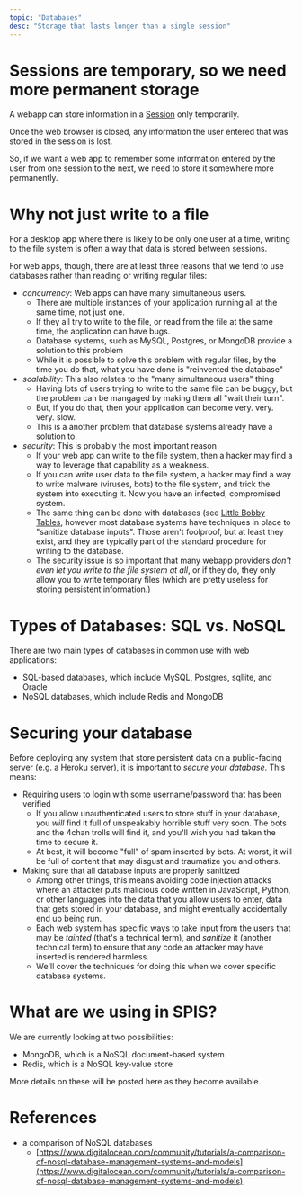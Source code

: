 ```yaml
---
topic: "Databases"
desc: "Storage that lasts longer than a single session"
---
```


# Sessions are temporary, so we need more permanent storage

A webapp can store information in a [Session](webapps/webapps-intro-part-5/) only temporarily.

Once the web browser is closed, any information the user entered that was stored in the session is lost.

So, if we want a web app to remember some information entered by the user from one session to the next, 
we need to store it somewhere more permanently.

# Why not just write to a file

For a desktop app where there is likely to be only one user at a time, writing to the file system is often a
way that data is stored between sessions.

For web apps, though, there are at least three reasons that we tend to use databases rather than 
reading or writing regular files:

* *concurrency*: Web apps can have many simultaneous users.  
    * There are multiple instances of your application running all at the same time, not just one.    
    * If they all try to write to the file, or read from the file at the same time, the application can have bugs.
    * Database systems, such as MySQL, Postgres, or MongoDB provide a solution to this problem
    * While it is possible to solve this problem with regular files, by the time you do that, what you have done is "reinvented the database"
* *scalability*: This also relates to the "many simultaneous users" thing
    * Having lots of users trying to write to the same file can be buggy, but the problem can be mangaged by
        making them all "wait their turn".
    * But, if you do that, then your application can become very. very. very. slow.
    * This is a another problem that database systems already have a solution to.
* *security*:  This is probably the most important reason
    * If your web app can write to the file system, then a hacker may find a way to leverage that capability as a weakness.
    * If you can write user data to the file system, a hacker may find a way to write malware (viruses, bots) to the file
       system, and trick the system into executing it.  Now you have an infected, compromised system.
    * The same thing can be done with databases (see [Little Bobby Tables](https://xkcd.com/327/), however most database
       systems have techniques in place to "sanitize database inputs".   Those aren't foolproof, but at least they
       exist, and they are typically part of the standard procedure for writing to the database.
    * The security issue is so important that many webapp providers *don't even let you write to the file system at all*,
        or if they do, they only allow you to write temporary files (which are pretty useless for storing persistent information.)
        
# Types of Databases: SQL vs. NoSQL

There are two main types of databases in common use with web applications:

* SQL-based databases, which include MySQL, Postgres, sqllite, and Oracle
* NoSQL databases, which include Redis and MongoDB

# Securing your database

Before deploying any system that store persistent data on a public-facing server (e.g. a Heroku server), it is important to
*secure your database*.  This means:

* Requiring users to login with some username/password that has been verified
    * If you allow unauthenticated users to store stuff in your database, you *will* find it full of unspeakably horrible
        stuff very soon.    The bots and the 4chan trolls will find it, and you'll wish you had taken the time to secure it.
    * At best, it will become "full" of spam inserted by bots.  At worst, it will be full of content that may disgust and
        traumatize you and others.    
* Making sure that all database inputs are properly sanitized
    * Among other things, this means avoiding code injection attacks where an attacker puts malicious code written 
         in JavaScript, Python, or other languages
        into the data that you allow users to enter, data that gets stored in your database, and might eventually 
        accidentally end up being run.     
    * Each web system has specific ways to take input from the users that may be *tainted* (that's a technical term),
        and *sanitize* it (another technical term) to ensure that any code an attacker may have inserted 
        is rendered harmless.
    * We'll cover the techniques for doing this when we cover specific database systems.
    
# What are we using in SPIS?

We are currently looking at two possibilities:

* MongoDB, which is a NoSQL document-based system
* Redis, which is a NoSQL key-value store

More details on these will be posted here as they become available.

# References

* a comparison of NoSQL databases
    * [https://www.digitalocean.com/community/tutorials/a-comparison-of-nosql-database-management-systems-and-models](https://www.digitalocean.com/community/tutorials/a-comparison-of-nosql-database-management-systems-and-models)
